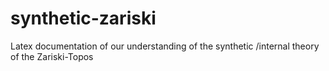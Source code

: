 # synthetic-zariski
Latex documentation of our understanding of the synthetic /internal theory of the Zariski-Topos
